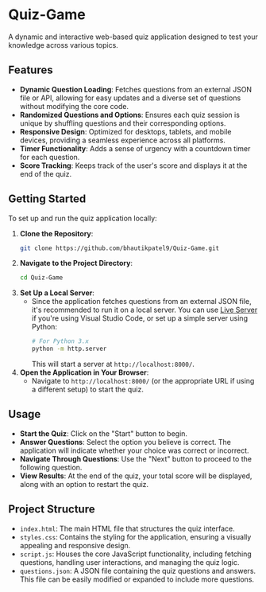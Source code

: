 # Quiz-Game

A dynamic and interactive web-based quiz application designed to test your knowledge across various topics.

## Features

- **Dynamic Question Loading**: Fetches questions from an external JSON file or API, allowing for easy updates and a diverse set of questions without modifying the core code.
- **Randomized Questions and Options**: Ensures each quiz session is unique by shuffling questions and their corresponding options.
- **Responsive Design**: Optimized for desktops, tablets, and mobile devices, providing a seamless experience across all platforms.
- **Timer Functionality**: Adds a sense of urgency with a countdown timer for each question.
- **Score Tracking**: Keeps track of the user's score and displays it at the end of the quiz.

## Getting Started

To set up and run the quiz application locally:

1. **Clone the Repository**:
   ```bash
   git clone https://github.com/bhautikpatel9/Quiz-Game.git
   ```
2. **Navigate to the Project Directory**:
   ```bash
   cd Quiz-Game
   ```
3. **Set Up a Local Server**:
   - Since the application fetches questions from an external JSON file, it's recommended to run it on a local server. You can use [Live Server](https://marketplace.visualstudio.com/items?itemName=ritwickdey.LiveServer) if you're using Visual Studio Code, or set up a simple server using Python:
     ```bash
     # For Python 3.x
     python -m http.server
     ```
     This will start a server at `http://localhost:8000/`.
4. **Open the Application in Your Browser**:
   - Navigate to `http://localhost:8000/` (or the appropriate URL if using a different setup) to start the quiz.

## Usage

- **Start the Quiz**: Click on the "Start" button to begin.
- **Answer Questions**: Select the option you believe is correct. The application will indicate whether your choice was correct or incorrect.
- **Navigate Through Questions**: Use the "Next" button to proceed to the following question.
- **View Results**: At the end of the quiz, your total score will be displayed, along with an option to restart the quiz.

## Project Structure

- `index.html`: The main HTML file that structures the quiz interface.
- `styles.css`: Contains the styling for the application, ensuring a visually appealing and responsive design.
- `script.js`: Houses the core JavaScript functionality, including fetching questions, handling user interactions, and managing the quiz logic.
- `questions.json`: A JSON file containing the quiz questions and answers. This file can be easily modified or expanded to include more questions.
